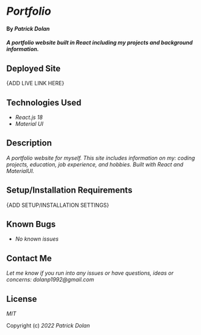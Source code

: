 # _Portfolio_

#### By _**Patrick Dolan**_

#### _A portfolio website built in React including my projects and background information._

## Deployed Site

{ADD LIVE LINK HERE}

## Technologies Used

* _React.js 18_
* _Material UI_

## Description

_A portfolio website for myself. This site includes information on my: coding projects, education, job experience, and hobbies. Built with React and MaterialUI._

## Setup/Installation Requirements

{ADD SETUP/INSTALLATION SETTINGS}

## Known Bugs

* _No known issues_

## Contact Me

_Let me know if you run into any issues or have questions, ideas or concerns:_
_dolanp1992@gmail.com_

## License

_MIT_

Copyright (c) _2022_ _Patrick Dolan_